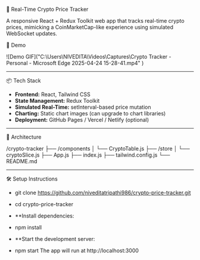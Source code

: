  🚀 Real-Time Crypto Price Tracker

A responsive React + Redux Toolkit web app that tracks real-time crypto prices, mimicking a CoinMarketCap-like experience using simulated WebSocket updates.

📸 Demo

![Demo GIF]("C:\Users\NIVEDITA\Videos\Captures\Crypto Tracker - Personal - Microsoft​ Edge 2025-04-24 15-28-41.mp4" )



---

📦 Tech Stack

- **Frontend:** React, Tailwind CSS  
- **State Management:** Redux Toolkit  
- **Simulated Real-Time:** setInterval-based price mutation  
- **Charting:** Static chart images (can upgrade to chart libraries)  
- **Deployment:** GitHub Pages / Vercel / Netlify (optional)  

---

 🧱 Architecture

/crypto-tracker ├── /components │ └── CryptoTable.js ├── /store │ └── cryptoSlice.js ├── App.js ├── index.js ├── tailwind.config.js └── README.md

---

🛠️ Setup Instructions

- git clone https://github.com/niveditatripathi986/crypto-price-tracker.git
- cd crypto-price-tracker

- **Install dependencies:
- npm install
- **Start the development server:
- npm start
The app will run at http://localhost:3000
